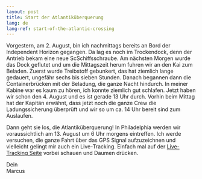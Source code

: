```yaml
---
layout: post
title: Start der Atlantiküberquerung
lang: de
lang-ref: start-of-the-atlantic-crossing
---
```


Vorgestern, am 2. August, bin ich nachmittags bereits an Bord der Independent Horizon gegangen. Da lag es noch im Trockendock, denn der Antrieb bekam eine neue ScSchiffsschraube. Am nächsten Morgen wurde das Dock geflutet und um die Mittagszeit herum fuhren wir an den Kai zum Beladen. Zuerst wurde Treibstoff gebunkert, das hat ziemlich lange gedauert, ungefähr sechs bis sieben Stunden. Danach begannen dann die Containerbrücken mit der Beladung, die ganze Nacht hindurch. In meiner Kabine war es kaum zu hören, ich konnte ziemlich gut schlafen. Jetzt haben wir schon den 4. August und es ist gerade 13 Uhr durch. Vorhin beim Mittag hat der Kapitän erwähnt, dass jetzt noch die ganze Crew die Ladungssicherung überprüft und wir so um ca. 14 Uhr bereit sind zum Auslaufen.

Dann geht sie los, die Atlantiküberquerung! In Philadelphia werden wir voraussichtlich am 13. August um 6 Uhr morgens eintreffen. Ich werde versuchen, die ganze Fahrt über das GPS Signal aufzuzeichnen und vielleicht gelingt mir auch ein Live-Tracking. Einfach mal auf der [Live-Tracking Seite](/de/live) vorbei schauen und Daumen drücken.

Dein  
Marcus

